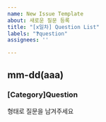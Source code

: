```yaml
---
name: New Issue Template
about: 새로운 질문 등록
title: "[x일차] Question List"
labels: "❓question"
assignees: ''

---
```


## mm-dd(aaa)
### [Category]Question 
형태로 질문을 남겨주세요
